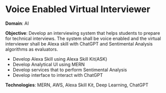 # Voice Enabled Virtual Interviewer

<strong>Domain</strong>: AI

<strong>Objective</strong>: Develop an interviewing system that helps students to prepare for technical interviews. 
The system shall be voice enabled and the virtual interviewer shall be Alexa skill with ChatGPT and Sentimental Analysis algorithms as evaluators.
- Develop Alexa Skill using Alexa Skill Kit(ASK)
- Develop Analytical UI using MERN
- Develop services that to perform Sentimental Analysis
- Develop interface to interact with ChatGPT

<strong>Technologies</strong>: MERN, AWS, Alexa Skill Kit, Deep Learning, ChatGPT

